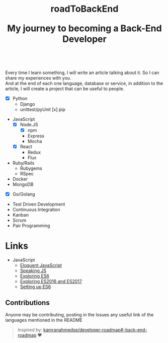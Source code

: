 <h1 align="center">
  <br>
   	roadToBackEnd
  <br>
  <p align="center">My journey to becoming a Back-End Developer</p>
  <br>
</h1>

Every time I learn something, I will write an article talking about it. So I can share my experiences with you.
<br>
And at the end of each one language, database or service, in addition to the article, I will create a project that can be useful to people.

* [x] Python
	*  Django
	*  unittest/pyUnit
	[x]  pip
*  JavaScript
	* [x] Node.JS
		* [x] npm
		*  Express
		*  Mocha
	* [x] React
		*  Redux
		*  Flux
*  Ruby/Rails
	*  Rubygems
	*  RSpec
*  Docker
*  MongoDB
* [x] Go/Golang
*  Test Driven Development
*  Continuous Integration
*  Kanban
*  Scrum
*  Pair Programming

# Links
* JavaScript
 	- [Eloquent JavaScript](http://braziljs.github.io/eloquente-javascript)
	- [Speaking JS](http://speakingjs.com/es5/index.html)
 	- [Exploring ES6](http://exploringjs.com/es6/index.html)
 	- [Exploring ES2016 and ES2017](http://exploringjs.com/es2016-es2017/)
 	- [Setting up ES6](https://leanpub.com/setting-up-es6/read)

## Contributions
Anyone may be contributing, posting in the Issues any useful link of the languages mentioned in the README

> Inspired by: [kamranahmedse/developer-roadmap#-back-end-roadmap](https://github.com/kamranahmedse/developer-roadmap) :heart:
